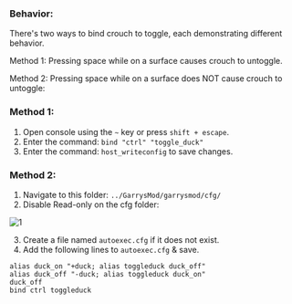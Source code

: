 
### Behavior:
There's two ways to bind crouch to toggle, each demonstrating different behavior.

Method 1: Pressing space while on a surface causes crouch to untoggle.

Method 2: Pressing space while on a surface does NOT cause crouch to untoggle:
### Method 1:
1. Open console using the `~` key or press `shift + escape`.
2. Enter the command: `bind "ctrl" "toggle_duck"`
3. Enter the command: `host_writeconfig` to save changes.
### Method 2:
1. Navigate to this folder: `../GarrysMod/garrysmod/cfg/`
2. Disable Read-only on the cfg folder:

![1](https://raw.githubusercontent.com/Sod-ers/GMod-Resources/refs/heads/main/JPG/disable-read-only.png)

3. Create a file named `autoexec.cfg` if it does not exist.
4. Add the following lines to `autoexec.cfg` & save.
```
alias duck_on "+duck; alias toggleduck duck_off"
alias duck_off "-duck; alias toggleduck duck_on"
duck_off
bind ctrl toggleduck
```